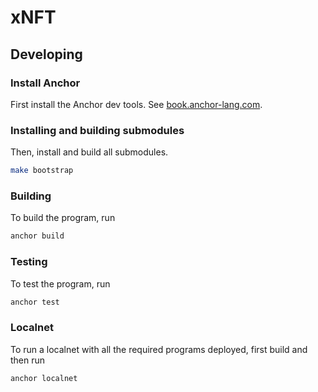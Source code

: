 # xNFT

## Developing

### Install Anchor

First install the Anchor dev tools. See [book.anchor-lang.com](https://book.anchor-lang.com).

### Installing and building submodules

Then, install and build all submodules.

```bash
make bootstrap
```

### Building

To build the program, run

```bash
anchor build
```

### Testing

To test the program, run

```bash
anchor test
```

### Localnet

To run a localnet with all the required programs deployed, first build and then run

```bash
anchor localnet
```
